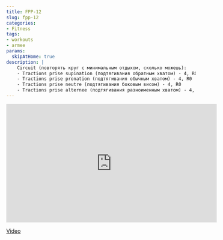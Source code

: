 ```yaml
---
title: FPP-12
slug: fpp-12
categories:
- Fitness
tags:
- workouts
- armee
params:
  skipAtHome: true
description: |
    Circuit (повторять круг с минимальным отдыхом, сколько можешь):
    - Tractions prise supination (подтягивания обратным хватом) - 4, R0
    - Tractions prise pronation (подтягивания обычным хватом) - 4, R0
    - Tractions prise neutre (подтягивания боковым висом) - 4, R0
    - Tractions prise alternee (подтягивания разноименным хватом) - 4, R0
---
```

<iframe width="560" height="315" src="https://www.youtube.com/embed/3C0nCfRw9y8?si=tuCFkR0qEBqaegFU" title="YouTube video player" frameborder="0" allow="accelerometer; autoplay; clipboard-write; encrypted-media; gyroscope; picture-in-picture; web-share" allowfullscreen></iframe>

[Video](https://youtu.be/3C0nCfRw9y8?si=tuCFkR0qEBqaegFU)
